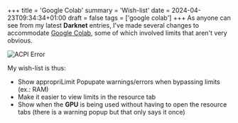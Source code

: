 +++
title = 'Google Colab'
summary = 'Wish-list'
date = 2024-04-23T09:34:34+01:00
draft = false
tags = ['google colab']
+++
As anyone can see from my latest **Darknet** entries, I've made several changes to accommodate [Google Colab](https://colab.research.google.com/), some of which involved limits that aren't very obvious.


![ACPI Error](limit.jpg)

My wish-list is thus:
- Show appropriLimit Popupate warnings/errors when bypassing limits (ex.: RAM)
- Make it easier to view limits in the resource tab
- Show when the **GPU** is being used without having to open the resource tabs (there is a warning popup but that only says it once)
